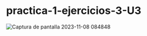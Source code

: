 # practica-1-ejercicios-3-U3
![Captura de pantalla 2023-11-08 084848](https://github.com/NoeDominguezLonginos/practica-1-ejercicios-3-U3/assets/148461767/71a92dea-4013-4fbb-8e7b-a5cc79b27e1e)
